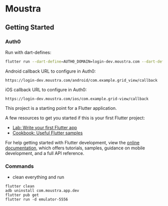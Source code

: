 # Moustra

## Getting Started

### Auth0

Run with dart-defines:

```bash
flutter run --dart-define=AUTH0_DOMAIN=login-dev.moustra.com --dart-define=AUTH0_CLIENT_ID=q9MiH8vXt6H5yXZ96BcW16qVuKPXXO6K
```

Android callback URL to configure in Auth0:

```
https://login-dev.moustra.com/android/com.example.grid_view/callback
```

iOS callback URL to configure in Auth0:

```
https://login-dev.moustra.com/ios/com.example.grid-view/callback
```

This project is a starting point for a Flutter application.

A few resources to get you started if this is your first Flutter project:

- [Lab: Write your first Flutter app](https://docs.flutter.dev/get-started/codelab)
- [Cookbook: Useful Flutter samples](https://docs.flutter.dev/cookbook)

For help getting started with Flutter development, view the
[online documentation](https://docs.flutter.dev/), which offers tutorials,
samples, guidance on mobile development, and a full API reference.

### Commands

- clean everything and run

```
flutter clean
adb uninstall com.moustra.app.dev
flutter pub get
flutter run -d emulator-5556
```
